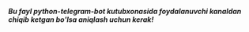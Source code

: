 ***Bu fayl python-telegram-bot kutubxonasida foydalanuvchi kanaldan chiqib ketgan bo'lsa aniqlash uchun kerak!***
